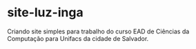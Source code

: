 # site-luz-inga
 Criando site simples para trabalho do curso EAD de Ciências da Computação para Unifacs da cidade de Salvador.
